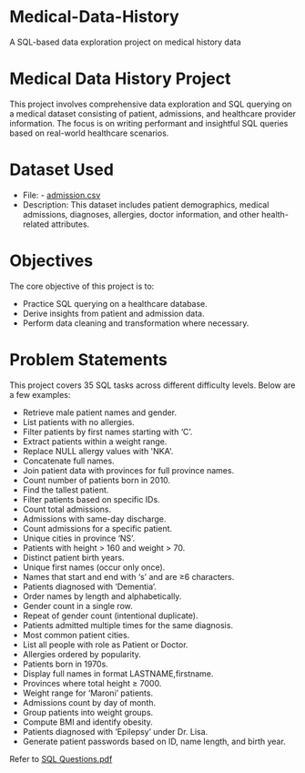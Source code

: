 # Medical-Data-History
A SQL-based data exploration project on medical history data

# Medical Data History Project

This project involves comprehensive data exploration and SQL querying on a medical dataset consisting of patient, admissions, and healthcare provider information. The focus is on writing performant and insightful SQL queries based on real-world healthcare scenarios.


# Dataset Used

- File: - [admission.csv](https://github.com/Praneeth2003-oss/Medical-Data-History/blob/db5ad7db0c5877312ed2f74df706fd7f2292515a/admission.csv)
- Description: This dataset includes patient demographics, medical admissions, diagnoses, allergies, doctor information, and other health-related attributes.


# Objectives

The core objective of this project is to:

- Practice SQL querying on a healthcare database.
- Derive insights from patient and admission data.
- Perform data cleaning and transformation where necessary.


# Problem Statements

This project covers 35 SQL tasks across different difficulty levels. Below are a few examples:

- Retrieve male patient names and gender.
- List patients with no allergies.
- Filter patients by first names starting with ‘C’.
- Extract patients within a weight range.
- Replace NULL allergy values with 'NKA'.
- Concatenate full names.
- Join patient data with provinces for full province names.
- Count number of patients born in 2010.
- Find the tallest patient.
- Filter patients based on specific IDs.
- Count total admissions.
- Admissions with same-day discharge.
- Count admissions for a specific patient.
- Unique cities in province ‘NS’.
- Patients with height > 160 and weight > 70.
- Distinct patient birth years.
- Unique first names (occur only once).
- Names that start and end with ‘s’ and are ≥6 characters.
- Patients diagnosed with ‘Dementia’.
- Order names by length and alphabetically.
- Gender count in a single row.
- Repeat of gender count (intentional duplicate).
- Patients admitted multiple times for the same diagnosis.
- Most common patient cities.
- List all people with role as Patient or Doctor.
- Allergies ordered by popularity.
- Patients born in 1970s.
- Display full names in format LASTNAME,firstname.
- Provinces where total height ≥ 7000.
- Weight range for ‘Maroni’ patients.
- Admissions count by day of month.
- Group patients into weight groups.
- Compute BMI and identify obesity.
- Patients diagnosed with ‘Epilepsy’ under Dr. Lisa.
- Generate patient passwords based on ID, name length, and birth year.

Refer to [SQL Questions.pdf](https://github.com/Praneeth2003-oss/Medical-Data-History/blob/e16ab37d26e782488333952d4726574aa600ab58/SQL%20Questions.pdf)
